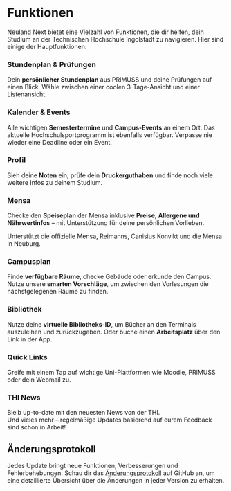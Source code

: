 # Funktionen

Neuland Next bietet eine Vielzahl von Funktionen, die dir helfen, dein Studium an der Technischen Hochschule Ingolstadt zu navigieren. Hier sind einige der Hauptfunktionen:

### Stundenplan & Prüfungen

Dein **persönlicher Stundenplan** aus PRIMUSS und deine Prüfungen auf einen Blick. Wähle zwischen einer coolen 3-Tage-Ansicht und einer Listenansicht.

### Kalender & Events

Alle wichtigen **Semestertermine** und **Campus-Events** an einem Ort. Das aktuelle Hochschulsportprogramm ist ebenfalls verfügbar. Verpasse nie wieder eine Deadline oder ein Event.

### Profil

Sieh deine **Noten** ein, prüfe dein **Druckerguthaben** und finde noch viele weitere Infos zu deinem Studium.

### Mensa

Checke den **Speiseplan** der Mensa inklusive **Preise**, **Allergene und Nährwertinfos** – mit Unterstützung für deine persönlichen Vorlieben.

Unterstützt die offizielle Mensa, Reimanns, Canisius Konvikt und die Mensa in Neuburg.

### Campusplan

Finde **verfügbare Räume**, checke Gebäude oder erkunde den Campus. Nutze unsere **smarten Vorschläge**, um zwischen den Vorlesungen die nächstgelegenen Räume zu finden.

### Bibliothek

Nutze deine **virtuelle Bibliotheks-ID**, um Bücher an den Terminals auszuleihen und zurückzugeben.
Oder buche einen **Arbeitsplatz** über den Link in der App.

### Quick Links

Greife mit einem Tap auf wichtige Uni-Plattformen wie Moodle, PRIMUSS oder dein Webmail zu.

### THI News

Bleib up-to-date mit den neuesten News von der THI.
\
Und vieles mehr – regelmäßige Updates basierend auf eurem Feedback sind schon in Arbeit!

## Änderungsprotokoll

Jedes Update bringt neue Funktionen, Verbesserungen und Fehlerbehebungen. Schau dir das [Änderungsprotokoll](https://github.com/neuland-ingolstadt/neuland.app-native/blob/main/CHANGELOG.md) auf GitHub an, um eine detaillierte Übersicht über die Änderungen in jeder Version zu erhalten.
